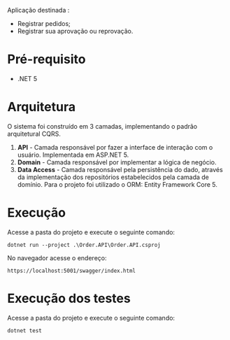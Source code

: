Aplicação destinada :
- Registrar pedidos;
- Registrar sua aprovação ou reprovação.

# Pré-requisito
- .NET 5

# Arquitetura
O sistema foi construído em 3 camadas, implementando o padrão arquitetural CQRS.

 1. **API** - Camada responsável por fazer a interface de interação com o usuário. Implementada em ASP.NET 5.
 2. **Domain** - Camada responsável por implementar a lógica de negócio.
 3. **Data Access** - Camada responsável pela persistência do dado, através da implementação dos repositórios estabelecidos pela camada de domínio. Para o projeto foi utilizado o ORM: Entity Framework Core 5.


# Execução
Acesse a pasta do projeto e execute o seguinte comando: 
```
dotnet run --project .\Order.API\Order.API.csproj
```
No navegador acesse o endereço:
```
https://localhost:5001/swagger/index.html
```


# Execução dos testes
Acesse a pasta do projeto e execute o seguinte comando: 
```
dotnet test 
```
